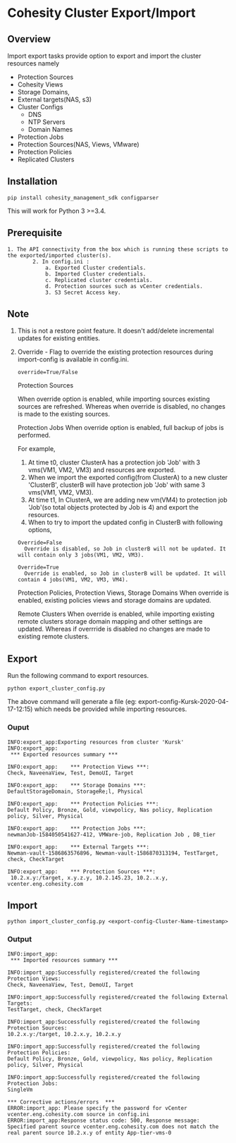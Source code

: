 # Cohesity Cluster Export/Import

## Overview

Import export tasks provide option to export and import the cluster resources namely
  * Protection Sources
  * Cohesity Views
  * Storage Domains, 
  * External targets(NAS, s3) 
  * Cluster Configs
    * DNS
    * NTP Servers
    * Domain Names
  * Protection Jobs
  * Protection Sources(NAS, Views, VMware)
  * Protection Policies
  * Replicated Clusters
  
## Installation
```
pip install cohesity_management_sdk configparser 
```
This will work for Python 3 >=3.4.

## Prerequisite
```
1. The API connectivity from the box which is running these scripts to the exported/imported cluster(s).
        2. In config.ini : 
            a. Exported Cluster credentials.
            b. Imported Cluster credentials.
            c. Replicated cluster credentials. 
            d. Protection sources such as vCenter credentials.
            3. S3 Secret Access key. 
```
## Note

1. This is not a restore point feature. It doesn't add/delete incremental updates for existing entities.

2. Override - Flag to override the existing protection resources during import-config is available in config.ini. 
   
   `override=True/False`

    Protection Sources

    When override option is enabled, while importing sources existing sources are refreshed. Whereas when override is disabled, no changes is made to the existing sources.

     Protection Jobs
     When override option is enabled, full backup of jobs is performed. 

    For example, 
    1. At time t0, cluster ClusterA has a protection job 'Job' with 3 vms(VM1, VM2, VM3) and resources are exported.
    2. When we import the exported config(from ClusterA) to a new cluster 'ClusterB', clusterB will have protection job 'Job' with same 3 vms(VM1, VM2, VM3). 
    3. At time t1, In ClusterA, we are adding new vm(VM4) to protection job 'Job'(so total objects protected by Job is 4) and export the resources.
    4. When to try to import the updated config in ClusterB with following options,
    ```
    Override=False
      Override is disabled, so Job in clusterB will not be updated. It will contain only 3 jobs(VM1, VM2, VM3).

    Override=True
      Override is enabled, so Job in clusterB will be updated. It will contain 4 jobs(VM1, VM2, VM3, VM4).
    ```

    Protection Policies, Protection Views, Storage Domains
    When override is enabled, existing policies views and storage domains are updated.

    Remote Clusters
    When override is enabled, while importing existing remote clusters storage domain mapping and other settings are updated. Whereas if overrride is disabled no changes are made to existing remote clusters.

## Export 

Run the following command to export resources.
```
python export_cluster_config.py
```
The above command will generate a <export-config-ClusterName-timestamp> file (eg: export-config-Kursk-2020-04-17-12:15) which needs be provided while importing resources.

### Ouput 
```
INFO:export_app:Exporting resources from cluster 'Kursk'
INFO:export_app:
 *** Exported resources summary ***

INFO:export_app:	*** Protection Views ***:
Check, NaveenaView, Test, DemoUI, Target

INFO:export_app:	*** Storage Domains ***:
DefaultStorageDomain, StorageRe;l, Physical

INFO:export_app:	*** Protection Policies ***:
Default Policy, Bronze, Gold, viewpolicy, Nas policy, Replication policy, Silver, Physical

INFO:export_app:	*** Protection Jobs ***:
newmanJob-1584050541627-412, VMWare-job, Replication Job , DB_tier

INFO:export_app:	*** External Targets ***:
Newman-vault-1586863576896, Newman-vault-1586870313194, TestTarget, check, CheckTarget

INFO:export_app:	*** Protection Sources ***:
 10.2.x.y:/target, x.y.z.y, 10.2.145.23, 10.2..x.y, vcenter.eng.cohesity.com
```

 ## Import
```
python import_cluster_config.py <export-config-Cluster-Name-timestamp>
```

### Output
```
INFO:import_app:
 *** Imported resources summary ***

INFO:import_app:Successfully registered/created the following Protection Views:
Check, NaveenaView, Test, DemoUI, Target

INFO:import_app:Successfully registered/created the following External Targets:
TestTarget, check, CheckTarget

INFO:import_app:Successfully registered/created the following Protection Sources:
10.2.x.y:/target, 10.2.x.y, 10.2.x.y

INFO:import_app:Successfully registered/created the following Protection Policies:
Default Policy, Bronze, Gold, viewpolicy, Nas policy, Replication policy, Silver, Physical

INFO:import_app:Successfully registered/created the following Protection Jobs:
SingleVm

*** Corrective actions/errors  ***
ERROR:import_app: Please specify the password for vCenter vcenter.eng.cohesity.com source in config.ini
ERROR:import_app:Response status code: 500, Response message: Specified parent source vcenter.eng.cohesity.com does not match the real parent source 10.2.x.y of entity App-tier-vms-0
```
